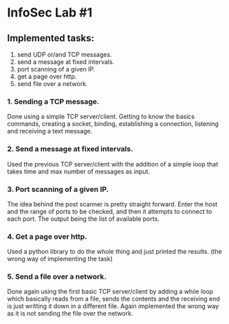 # InfoSec Lab #1 

## Implemented tasks: 
1. send UDP or/and TCP messages.
1. send a message at fixed intervals.
1. port scanning of a given IP.
1. get a page over http. 
1. send file over a network. 

### 1. Sending a TCP message.
Done using a simple TCP server/client. Getting to know the basics commands, creating a socket, binding, establishing a connection, listening and receiving a text message.

### 2. Send a message at fixed intervals.
Used the previous TCP server/client with the addition of a simple loop that takes time and max number of messages as input.

### 3. Port scanning of a given IP.
The idea behind the post scanner is pretty straight forward. Enter the host and the range of ports to be checked, and then it attempts to connect to each port. The output being the list of available ports.

### 4. Get a page over http.
Used a python library to do the whole thing and just printed the results. (the wrong way of implementing the task)

### 5. Send a file over a network.
Done again using the first basic TCP server/client by adding a while loop which basically reads from a file, sends the contents and the receiving end is just writting it down in a different file. Again implemented the wrong way as it is not sending the file over the network.
